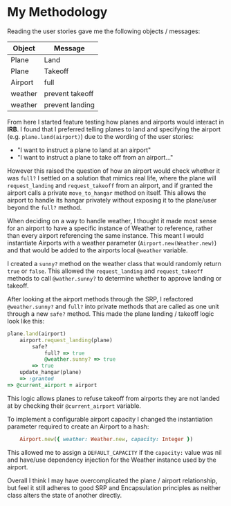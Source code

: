 # My Methodology

Reading the user stories gave me the following objects / messages:

| Object  | Message         |
|---------|-----------------|
| Plane   | Land            |
| Plane   | Takeoff         |
| Airport | full            |
| weather | prevent takeoff |
| weather | prevent landing |

From here I started feature testing how planes and airports would interact in **IRB**. I found 
that I preferred telling planes to land and specifying the airport (e.g. `plane.land(airport)`)
due to the wording of the user stories:

-  "I want to instruct a plane to land at an airport"
-  "I want to instruct a plane to take off from an airport..."

However this raised the question of how an airport would check whether it was `full?`
I settled on a solution that mimics real life, where the plane will `request_landing` and `request_takeoff` from an airport, and if granted the airport calls a private `move_to_hangar` method on itself. This allows the airport to handle its hangar privately without exposing it to the plane/user beyond the `full?` method.

When deciding on a way to handle weather, I thought it made most sense for an airport to have a specific instance of Weather to reference, rather than every airport referencing the same instance. This meant I would instantiate Airports with a weather parameter (`Airport.new(Weather.new)`) and that would be added to the airports local `@weather` variable.

I created a `sunny?` method on the weather class that would randomly return `true` or `false`. This allowed the `request_landing` and `request_takeoff` methods to call `@wather.sunny?` to determine whether to approve landing or takeoff. 

After looking at the airport methods through the SRP, I refactored `@weather.sunny?` and `full?` into private methods that are called as one unit through a new `safe?` method. This made the plane landing / takeoff logic look like this:
```ruby
plane.land(airport)
	airport.request_landing(plane)
		safe?
			full? => true
			@weather.sunny? => true
		=> true
	update_hangar(plane)
	=> :granted
=> @current_airport = airport
```

This logic allows planes to refuse takeoff from airports they are not landed at by checking their `@current_airport` variable.

To implement a configurable airport capacity I changed the instantiation parameter required to create an Airport to a hash:
```ruby
	Airport.new({ weather: Weather.new, capacity: Integer })
```
This allowed me to assign a `DEFAULT_CAPACITY` if the `capacity:` value was nil and have/use dependency injection for the Weather instance used by the airport.

Overall I think I may have overcomplicated the plane / airport relationship, but feel it still adheres to good SRP and Encapsulation principles as neither class alters the state of another directly. 
                
